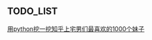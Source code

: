
## TODO_LIST
[用python挖一挖知乎上宅男们最喜欢的1000个妹子](http://baijiahao.baidu.com/s?id=1600642958289158212&wfr=spider&for=pc)      
